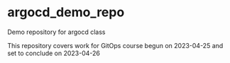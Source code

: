 # argocd_demo_repo
Demo repository for argocd class

This repository covers work for GitOps course begun on 2023-04-25 and set to conclude on 2023-04-26
